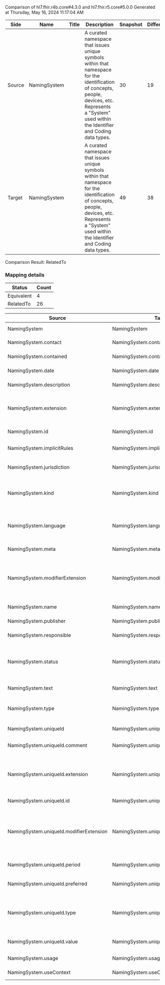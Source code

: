Comparison of hl7.fhir.r4b.core#4.3.0 and hl7.fhir.r5.core#5.0.0
Generated at Thursday, May 16, 2024 11:17:04 AM

| Side | Name | Title | Description | Snapshot | Differential |
| --- | --- | --- | --- | --- | --- |
| Source | NamingSystem |  | A curated namespace that issues unique symbols within that namespace for the identification of concepts, people, devices, etc.  Represents a "System" used within the Identifier and Coding data types. | 30 | 19 |
| Target | NamingSystem |  | A curated namespace that issues unique symbols within that namespace for the identification of concepts, people, devices, etc.  Represents a "System" used within the Identifier and Coding data types. | 49 | 38 |


Comparison Result: RelatedTo


### Mapping details

| Status | Count |
| ------ | ----- |
Equivalent | 4 |
RelatedTo | 26 |


| Source | Target | Status | Message |
| ------ | ------ | ------ | ------- |
| NamingSystem | NamingSystem | Equivalent | R4B `NamingSystem` maps as Equivalent to R5 `NamingSystem` |
| NamingSystem.contact | NamingSystem.contact | Equivalent | R4B `NamingSystem.contact` maps as Equivalent to R5 `NamingSystem.contact` |
| NamingSystem.contained | NamingSystem.contained | Equivalent | R4B `NamingSystem.contained` maps as Equivalent to R5 `NamingSystem.contained` |
| NamingSystem.date | NamingSystem.date | Equivalent | R4B `NamingSystem.date` maps as Equivalent to R5 `NamingSystem.date` |
| NamingSystem.description | NamingSystem.description | Equivalent | R4B `NamingSystem.description` maps as Equivalent to R5 `NamingSystem.description` |
| NamingSystem.extension | NamingSystem.extension | RelatedTo | R4B `NamingSystem.extension` maps as RelatedTo to R5 `NamingSystem.extension` - extension has change due to type change: R4B `extension` `Extension` maps as RelatedTo for R5 `extension` |
| NamingSystem.id | NamingSystem.id | Equivalent | R4B `NamingSystem.id` maps as Equivalent to R5 `NamingSystem.id` |
| NamingSystem.implicitRules | NamingSystem.implicitRules | Equivalent | R4B `NamingSystem.implicitRules` maps as Equivalent to R5 `NamingSystem.implicitRules` |
| NamingSystem.jurisdiction | NamingSystem.jurisdiction | Equivalent | R4B `NamingSystem.jurisdiction` maps as Equivalent to R5 `NamingSystem.jurisdiction` |
| NamingSystem.kind | NamingSystem.kind | Equivalent | R4B `NamingSystem.kind` maps as Equivalent to R5 `NamingSystem.kind` - kind has compatible required binding for code type: http://hl7.org/fhir/ValueSet/namingsystem-type|4.3.0 and http://hl7.org/fhir/ValueSet/namingsystem-type|5.0.0 (Equivalent) |
| NamingSystem.language | NamingSystem.language | RelatedTo | R4B `NamingSystem.language` maps as RelatedTo to R5 `NamingSystem.language` - language made the binding required (from Preferred) for http://hl7.org/fhir/ValueSet/all-languages|5.0.0 |
| NamingSystem.meta | NamingSystem.meta | Equivalent | R4B `NamingSystem.meta` maps as Equivalent to R5 `NamingSystem.meta` |
| NamingSystem.modifierExtension | NamingSystem.modifierExtension | RelatedTo | R4B `NamingSystem.modifierExtension` maps as RelatedTo to R5 `NamingSystem.modifierExtension` - modifierExtension has change due to type change: R4B `modifierExtension` `Extension` maps as RelatedTo for R5 `modifierExtension` |
| NamingSystem.name | NamingSystem.name | Equivalent | R4B `NamingSystem.name` maps as Equivalent to R5 `NamingSystem.name` |
| NamingSystem.publisher | NamingSystem.publisher | Equivalent | R4B `NamingSystem.publisher` maps as Equivalent to R5 `NamingSystem.publisher` |
| NamingSystem.responsible | NamingSystem.responsible | Equivalent | R4B `NamingSystem.responsible` maps as Equivalent to R5 `NamingSystem.responsible` |
| NamingSystem.status | NamingSystem.status | Equivalent | R4B `NamingSystem.status` maps as Equivalent to R5 `NamingSystem.status` - status has compatible required binding for code type: http://hl7.org/fhir/ValueSet/publication-status|4.3.0 and http://hl7.org/fhir/ValueSet/publication-status|5.0.0 (Equivalent) |
| NamingSystem.text | NamingSystem.text | Equivalent | R4B `NamingSystem.text` maps as Equivalent to R5 `NamingSystem.text` |
| NamingSystem.type | NamingSystem.type | RelatedTo | R4B `NamingSystem.type` maps as RelatedTo to R5 `NamingSystem.type` - type changed the binding strength from Extensible to Preferred |
| NamingSystem.uniqueId | NamingSystem.uniqueId | Equivalent | R4B `NamingSystem.uniqueId` maps as Equivalent to R5 `NamingSystem.uniqueId` |
| NamingSystem.uniqueId.comment | NamingSystem.uniqueId.comment | Equivalent | R4B `NamingSystem.uniqueId.comment` maps as Equivalent to R5 `NamingSystem.uniqueId.comment` |
| NamingSystem.uniqueId.extension | NamingSystem.uniqueId.extension | RelatedTo | R4B `NamingSystem.uniqueId.extension` maps as RelatedTo to R5 `NamingSystem.uniqueId.extension` - extension has change due to type change: R4B `extension` `Extension` maps as RelatedTo for R5 `extension` |
| NamingSystem.uniqueId.id | NamingSystem.uniqueId.id | Equivalent | R4B `NamingSystem.uniqueId.id` maps as Equivalent to R5 `NamingSystem.uniqueId.id` |
| NamingSystem.uniqueId.modifierExtension | NamingSystem.uniqueId.modifierExtension | RelatedTo | R4B `NamingSystem.uniqueId.modifierExtension` maps as RelatedTo to R5 `NamingSystem.uniqueId.modifierExtension` - modifierExtension has change due to type change: R4B `modifierExtension` `Extension` maps as RelatedTo for R5 `modifierExtension` |
| NamingSystem.uniqueId.period | NamingSystem.uniqueId.period | Equivalent | R4B `NamingSystem.uniqueId.period` maps as Equivalent to R5 `NamingSystem.uniqueId.period` |
| NamingSystem.uniqueId.preferred | NamingSystem.uniqueId.preferred | Equivalent | R4B `NamingSystem.uniqueId.preferred` maps as Equivalent to R5 `NamingSystem.uniqueId.preferred` |
| NamingSystem.uniqueId.type | NamingSystem.uniqueId.type | Equivalent | R4B `NamingSystem.uniqueId.type` maps as Equivalent to R5 `NamingSystem.uniqueId.type` - type has compatible required binding for code type: http://hl7.org/fhir/ValueSet/namingsystem-identifier-type|4.3.0 and http://hl7.org/fhir/ValueSet/namingsystem-identifier-type|5.0.0 (Equivalent) |
| NamingSystem.uniqueId.value | NamingSystem.uniqueId.value | Equivalent | R4B `NamingSystem.uniqueId.value` maps as Equivalent to R5 `NamingSystem.uniqueId.value` |
| NamingSystem.usage | NamingSystem.usage | Equivalent | R4B `NamingSystem.usage` maps as Equivalent to R5 `NamingSystem.usage` |
| NamingSystem.useContext | NamingSystem.useContext | Equivalent | R4B `NamingSystem.useContext` maps as Equivalent to R5 `NamingSystem.useContext` |

